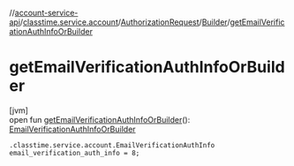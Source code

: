 //[account-service-api](../../../../index.md)/[classtime.service.account](../../index.md)/[AuthorizationRequest](../index.md)/[Builder](index.md)/[getEmailVerificationAuthInfoOrBuilder](get-email-verification-auth-info-or-builder.md)

# getEmailVerificationAuthInfoOrBuilder

[jvm]\
open fun [getEmailVerificationAuthInfoOrBuilder](get-email-verification-auth-info-or-builder.md)(): [EmailVerificationAuthInfoOrBuilder](../../-email-verification-auth-info-or-builder/index.md)

`.classtime.service.account.EmailVerificationAuthInfo email_verification_auth_info = 8;`
